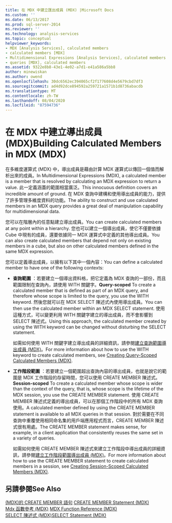```yaml
---
title: 在 MDX 中建立匯出成員 (MDX) |Microsoft Docs
ms.custom: ''
ms.date: 06/13/2017
ms.prod: sql-server-2014
ms.reviewer: ''
ms.technology: analysis-services
ms.topic: conceptual
helpviewer_keywords:
- MDX [Analysis Services], calculated members
- calculated members [MDX]
- Multidimensional Expressions [Analysis Services], calculated members
- queries [MDX], calculated members
ms.assetid: 9322e8b8-43e1-4e02-a7d1-e41a586a5bb8
author: minewiskan
ms.author: owend
ms.openlocfilehash: 30dc6562ec394065cf2f177608d4e5679cbd7df3
ms.sourcegitcommit: ad4d92dce894592a259721a1571b1d8736abacdb
ms.translationtype: MT
ms.contentlocale: zh-TW
ms.lasthandoff: 08/04/2020
ms.locfileid: "87594736"
---
```

# <a name="building-calculated-members-in-mdx-mdx"></a><span data-ttu-id="a39dd-102">在 MDX 中建立導出成員 (MDX)</span><span class="sxs-lookup"><span data-stu-id="a39dd-102">Building Calculated Members in MDX (MDX)</span></span>
  <span data-ttu-id="a39dd-103">在多維度運算式 (MDX) 中，導出成員是藉由計算 MDX 運算式以傳回一個值而解析出來的成員。</span><span class="sxs-lookup"><span data-stu-id="a39dd-103">In Multidimensional Expressions (MDX), a calculated member is a member that is resolved by calculating an MDX expression to return a value.</span></span> <span data-ttu-id="a39dd-104">此一定義涵蓋的範圍相當廣泛。</span><span class="sxs-lookup"><span data-stu-id="a39dd-104">This innocuous definition covers an incredible amount of ground.</span></span> <span data-ttu-id="a39dd-105">在 MDX 查詢中建構和使用導出成員的能力，提供了許多管理多維度資料的功能。</span><span class="sxs-lookup"><span data-stu-id="a39dd-105">The ability to construct and use calculated members in an MDX query provides a great deal of manipulation capability for multidimensional data.</span></span>  
  
 <span data-ttu-id="a39dd-106">您可以在階層內的任意點建立導出成員。</span><span class="sxs-lookup"><span data-stu-id="a39dd-106">You can create calculated members at any point within a hierarchy.</span></span> <span data-ttu-id="a39dd-107">您也可以建立一個導出成員，使它不僅要依據 Cube 中現有的成員，還要依據同一 MDX 運算式中定義的其他導出成員。</span><span class="sxs-lookup"><span data-stu-id="a39dd-107">You can also create calculated members that depend not only on existing members in a cube, but also on other calculated members defined in the same MDX expression.</span></span>  
  
 <span data-ttu-id="a39dd-108">您可以定義導出成員，以擁有以下其中一個內容：</span><span class="sxs-lookup"><span data-stu-id="a39dd-108">You can define a calculated member to have one of the following contexts:</span></span>  
  
-   <span data-ttu-id="a39dd-109">**查詢範圍** ：若要建立一個導出資料格，把它定義為 MDX 查詢的一部份，而且範圍限制在查詢內，請使用 WITH 關鍵字。</span><span class="sxs-lookup"><span data-stu-id="a39dd-109">**Query-scoped** To create a calculated member that is defined as part of an MDX query, and therefore whose scope is limited to the query, you use the WITH keyword.</span></span> <span data-ttu-id="a39dd-110">然後您就可以在 MDX SELECT 陳述式內使用導出成員。</span><span class="sxs-lookup"><span data-stu-id="a39dd-110">You can then use the calculated member within an MDX SELECT statement.</span></span> <span data-ttu-id="a39dd-111">使用這種方式，可以變更利用 WITH 關鍵字建立的導出成員，而不會影響到 SELECT 陳述式。</span><span class="sxs-lookup"><span data-stu-id="a39dd-111">Using this approach, the calculated member created by using the WITH keyword can be changed without disturbing the SELECT statement.</span></span>  
  
     <span data-ttu-id="a39dd-112">如需如何使用 WITH 關鍵字建立導出成員的詳細資訊，請參閱[建立查詢範圍導出成員 &#40;MDX&#41;](mdx-calculated-members-query-scoped-calculated-members.md)。</span><span class="sxs-lookup"><span data-stu-id="a39dd-112">For more information about how to use the WITH keyword to create calculated members, see [Creating Query-Scoped Calculated Members &#40;MDX&#41;](mdx-calculated-members-query-scoped-calculated-members.md).</span></span>  
  
-   <span data-ttu-id="a39dd-113">**工作階段範圍** ：若要建立一個範圍超出查詢內容的導出成員，也就是說它的範圍是 MDX 工作階段的存留時間，您可以使用 CREATE MEMBER 陳述式。</span><span class="sxs-lookup"><span data-stu-id="a39dd-113">**Session-scoped** To create a calculated member whose scope is wider than the context of the query, that is, whose scope is the lifetime of the MDX session, you use the CREATE MEMBER statement.</span></span> <span data-ttu-id="a39dd-114">使用 CREATE MEMBER 陳述式定義的導出成員，可以在那個工作階段中的所有 MDX 查詢使用。</span><span class="sxs-lookup"><span data-stu-id="a39dd-114">A calculated member defined by using the CREATE MEMBER statement is available to all MDX queries in that session.</span></span> <span data-ttu-id="a39dd-115">對於需要在不同查詢中重覆使用相同命名集的用戶端應用程式而言，CREATE MEMBER 陳述式很有用處。</span><span class="sxs-lookup"><span data-stu-id="a39dd-115">The CREATE MEMBER statement makes sense, for example, in a client application that consistently reuses the same set in a variety of queries.</span></span>  
  
     <span data-ttu-id="a39dd-116">如需如何使用 CREATE MEMBER 陳述式來建立工作階段中導出成員的詳細資訊，請參閱[建立工作階段範圍導出成員 &#40;MDX&#41;](mdx-calculated-members-session-scoped-calculated-members.md)。</span><span class="sxs-lookup"><span data-stu-id="a39dd-116">For more information about how to use the CREATE MEMBER statement to create calculated members in a session, see [Creating Session-Scoped Calculated Members &#40;MDX&#41;](mdx-calculated-members-session-scoped-calculated-members.md).</span></span>  
  
## <a name="see-also"></a><span data-ttu-id="a39dd-117">另請參閱</span><span class="sxs-lookup"><span data-stu-id="a39dd-117">See Also</span></span>  
 <span data-ttu-id="a39dd-118">[&#40;MDX&#41;的 CREATE MEMBER 語句](/sql/mdx/mdx-data-definition-create-member) </span><span class="sxs-lookup"><span data-stu-id="a39dd-118">[CREATE MEMBER Statement &#40;MDX&#41;](/sql/mdx/mdx-data-definition-create-member) </span></span>  
 <span data-ttu-id="a39dd-119">[Mdx 函數參考 &#40;MDX&#41;](/sql/mdx/mdx-function-reference-mdx) </span><span class="sxs-lookup"><span data-stu-id="a39dd-119">[MDX Function Reference &#40;MDX&#41;](/sql/mdx/mdx-function-reference-mdx) </span></span>  
 [<span data-ttu-id="a39dd-120">SELECT 陳述式 &#40;MDX&#41;</span><span class="sxs-lookup"><span data-stu-id="a39dd-120">SELECT Statement &#40;MDX&#41;</span></span>](/sql/mdx/mdx-data-manipulation-select)  
  
  
